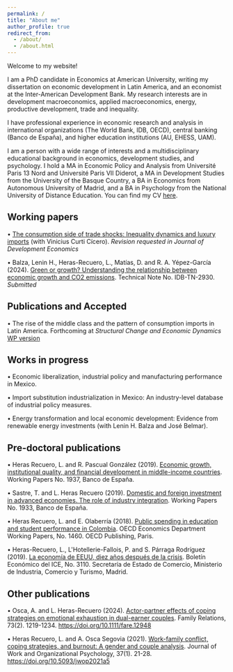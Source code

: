 ```yaml
---
permalink: /
title: "About me"
author_profile: true
redirect_from: 
  - /about/
  - /about.html
---
```


Welcome to my website!

I am a PhD candidate in Economics at American University, writing my dissertation on economic development in Latin America, and an economist at the Inter-American Development Bank. My research interests are in development macroeconomics, applied macroeconomics, energy, productive development, trade and inequality. 

I have professional experience in economic research and analysis in international organizations (The World Bank, IDB, OECD), central banking (Banco de España), and higher education institutions (AU, EHESS, UAM).

I am a person with a wide range of interests and a multidisciplinary educational background in economics, development studies, and psychology. I hold a MA in Economic Policy and Analysis from Université Paris 13 Nord and Université Paris VII Diderot, a MA in Development Studies from the University of the Basque Country, a BA in Economics from Autonomous University of Madrid, and a BA in Psychology from the National University of Distance Education. You can find my CV [here](https://lauraherasrec.github.io/files/CV_LauraHerasRecuero_simplified.pdf). 

## Working papers
• [The consumption side of trade shocks: Inequality dynamics and luxury imports](https://osf.io/preprints/socarxiv/9kh2g_v1) (with Vinicius Curti Cícero). _Revision requested in Journal of Development Economics_

• Balza, Lenin H., Heras-Recuero, L., Matías, D. and R. A. Yépez-García (2024). [Green or growth? Understanding the relationship between economic growth and CO2 emissions](https://publications.iadb.org/en/green-or-growth-understanding-relationship-between-economic-growth-and-co2-emissions). Technical Note No. IDB-TN-2930. _Submitted_

## Publications and Accepted
• The rise of the middle class and the pattern of consumption imports in Latin America. Forthcoming at _Structural Change and Economic Dynamics_ <a href="https://papers.ssrn.com/sol3/papers.cfm?abstract_id=4741057">WP version</a>

## Works in progress
• Economic liberalization, industrial policy and manufacturing performance in Mexico.

• Import substitution industrialization in Mexico: An industry-level database of industrial policy measures.

• Energy transformation and local economic development: Evidence from renewable energy investments (with Lenin H. Balza and José Belmar).

## Pre-doctoral publications
• Heras Recuero, L. and R. Pascual González (2019). [Economic growth, institutional quality, and financial development in middle-income countries](https://www.bde.es/f/webbde/SES/Secciones/Publicaciones/PublicacionesSeriadas/DocumentosTrabajo/19/Fich/dt1937e.pdf). Working Papers No. 1937, Banco de España.

• Sastre, T. and L. Heras Recuero (2019). [Domestic and foreign investment in advanced economies. The role of industry integration](https://www.bde.es/f/webbde/SES/Secciones/Publicaciones/PublicacionesSeriadas/DocumentosTrabajo/19/Fich/dt1933e.pdf). Working Papers No. 1933, Banco de España.

• Heras Recuero, L. and E. Olaberría (2018). [Public spending in education and student performance in Colombia](https://www.oecd-ilibrary.org/economics/public-spending-in-education-and-student-s-performance-in-colombia_282d9700-en). OECD Economics Department Working Papers, No. 1460. OECD Publishing, Paris.

• Heras-Recuero, L., L'Hotellerie-Fallois, P. and S. Párraga Rodríguez (2019). [La economía de EEUU, diez años después de la crisis](https://dialnet.unirioja.es/servlet/articulo?codigo=7071539). Boletín Económico del ICE, No. 3110. Secretaría de Estado de Comercio, Ministerio de Industria, Comercio y Turismo, Madrid.

## Other publications
• Osca, A. and L. Heras-Recuero (2024). [Actor-partner effects of coping strategies on emotional exhaustion in dual-earner couples](https://onlinelibrary.wiley.com/doi/full/10.1111/fare.12948). Family Relations, 73(2). 1219-1234. https://doi.org/10.1111/fare.12948

• Heras Recuero, L. and A. Osca Segovia (2021). [Work-family conflict, coping strategies, and burnout: A gender and couple analysis](https://journals.copmadrid.org/jwop/art/jwop2021a5). Journal of Work and Organizational Psychology, 37(1). 21-28. https://doi.org/10.5093/jwop2021a5

